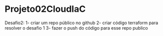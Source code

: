 # Projeto02CloudIaC
Desafio2: 1- criar um repo público no github 2- criar código terraform para resolver o desafio 1 3- fazer o push do código para esse repo publico

